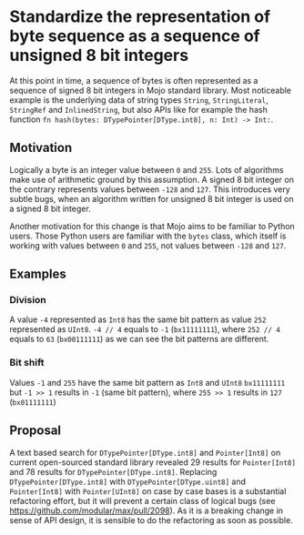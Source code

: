 # Standardize the representation of byte sequence as a sequence of unsigned 8 bit integers

At this point in time, a sequence of bytes is often represented as a sequence of
signed 8 bit integers in Mojo standard library.  Most noticeable example is the
underlying data of string types `String`, `StringLiteral`, `StringRef` and
`InlinedString`, but also APIs like for example the hash function `fn
hash(bytes: DTypePointer[DType.int8], n: Int) -> Int:`.

## Motivation

Logically a byte is an integer value between `0` and `255`. Lots of algorithms
make use of arithmetic ground by this assumption.  A signed 8 bit integer on
the contrary represents values between `-128` and `127`. This introduces very
subtle bugs, when an algorithm written for unsigned 8 bit integer is used on a
signed 8 bit integer.

Another motivation for this change is that Mojo aims to be familiar to Python
users. Those Python users are familiar with the `bytes` class, which itself is
working with values between `0` and `255`, not values between `-128` and `127`.

## Examples

### Division

A value `-4` represented as `Int8` has the same bit pattern as value `252`
represented as `UInt8`.  `-4 // 4` equals to `-1` (`bx11111111`), where `252 //
4` equals to `63` (`bx00111111`) as we can see the bit patterns are different.

### Bit shift

Values `-1` and `255` have the same bit pattern as `Int8` and `UInt8`
`bx11111111` but `-1 >> 1` results in `-1` (same bit pattern), where `255 >> 1`
results in `127` (`bx01111111`)

## Proposal

A text based search for `DTypePointer[DType.int8]` and `Pointer[Int8]` on
current open-sourced standard library revealed 29 results for `Pointer[Int8]`
and 78 results for `DTypePointer[DType.int8]`.  Replacing
`DTypePointer[DType.int8]` with `DTypePointer[DType.uint8]` and `Pointer[Int8]`
with `Pointer[UInt8]` on case by case bases is a substantial refactoring effort,
but it will prevent a certain class of logical bugs (see
<https://github.com/modular/max/pull/2098>). As it is a breaking change in
sense of API design, it is sensible to do the refactoring as soon as possible.
